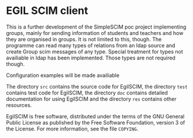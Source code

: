 # EGIL SCIM client

This is a further development of the SimpleSCIM poc project implementing groups,
mainly for sending information of students and teachers and how they are
organised in groups.
It is not limited to this, though. The programme can
read many types of relations from an ldap source and create Group scim messages
of any type. Special treatment for types not availiable in ldap has been implemented.
Those types are not required though.

Configuration examples will be made availiable

The directory `src` contains the source code for EgilSCIM, the
directory `test` contains test code for EgilSCIM, the directory
`doc` contains detailed documentation for using EgilSCIM and the
directory `res` contains other resources.

EgilSCIM is free software, distributed under the terms of the GNU
General Public License as published by the Free Software Foundation,
version 3 of the License.  For more information, see the file
`COPYING`.
